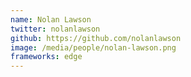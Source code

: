 ```yaml
---
name: Nolan Lawson
twitter: nolanlawson
github: https://github.com/nolanlawson
image: /media/people/nolan-lawson.png
frameworks: edge
---
```

